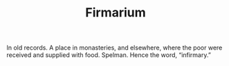 ---
title: Firmarium
letter: F
permalink: "/definitions/bld-firmarium.html"
body: In old records. A place in monasteries, and elsewhere, where the poor were received
  and supplied with food. Spelman. Hence the word, “infirmary.”
published_at: '2018-07-07'
source: Black's Law Dictionary 2nd Ed (1910)
layout: post
---